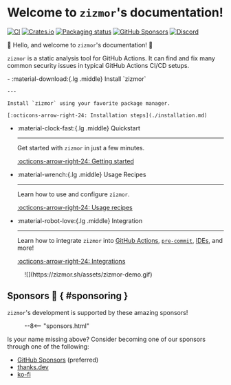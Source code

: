 # Welcome to `zizmor`'s documentation!

[![CI](https://github.com/zizmorcore/zizmor/actions/workflows/ci.yml/badge.svg)](https://github.com/zizmorcore/zizmor/actions/workflows/ci.yml)
[![Crates.io](https://img.shields.io/crates/v/zizmor)](https://crates.io/crates/zizmor)
[![Packaging status](https://repology.org/badge/tiny-repos/zizmor.svg)](https://repology.org/project/zizmor/versions)
[![GitHub Sponsors](https://img.shields.io/github/sponsors/woodruffw?style=flat&logo=githubsponsors&labelColor=white&color=white)](https://github.com/sponsors/woodruffw)
[![Discord](https://img.shields.io/badge/Discord-%235865F2.svg?logo=discord&logoColor=white)](https://discord.com/invite/PGU3zGZuGG)

:rainbow: Hello, and welcome to `zizmor`'s documentation! :rainbow:

`zizmor` is a static analysis tool for GitHub Actions. It can find and fix
many common security issues in typical GitHub Actions CI/CD setups.

<div class="grid cards" markdown>
-   :material-download:{.lg .middle} Install `zizmor`

    ---

    Install `zizmor` using your favorite package manager.

    [:octicons-arrow-right-24: Installation steps](./installation.md)

-   :material-clock-fast:{.lg .middle} Quickstart

    ---

    Get started with `zizmor` in just a few minutes.

    [:octicons-arrow-right-24: Getting started](./quickstart.md)

-   :material-wrench:{.lg .middle} Usage Recipes

    ---

    Learn how to use and configure `zizmor`.

    [:octicons-arrow-right-24: Usage recipes](./usage.md)

-   :material-robot-love:{.lg .middle} Integration

    ---

    Learn how to integrate `zizmor` into
    [GitHub Actions](./integrations.md#github-actions),
    [`pre-commit`](./integrations.md#pre-commit),
    [IDEs](./integrations.md#ides), and more!

    [:octicons-arrow-right-24: Integrations](./integrations.md)
</div>

<figure markdown="1">
![](https://zizmor.sh/assets/zizmor-demo.gif)
</figure>

## Sponsors 💖 { #sponsoring }

`zizmor`'s development is supported by these amazing sponsors!

<figure>
--8<-- "sponsors.html"
</figure>

Is your name missing above? Consider becoming one of our sponsors through
one of the following:

- [GitHub Sponsors](https://github.com/sponsors/woodruffw) (preferred)
- [thanks.dev](https://thanks.dev/u/gh/woodruffw)
- [ko-fi](https://ko-fi.com/woodruffw)
